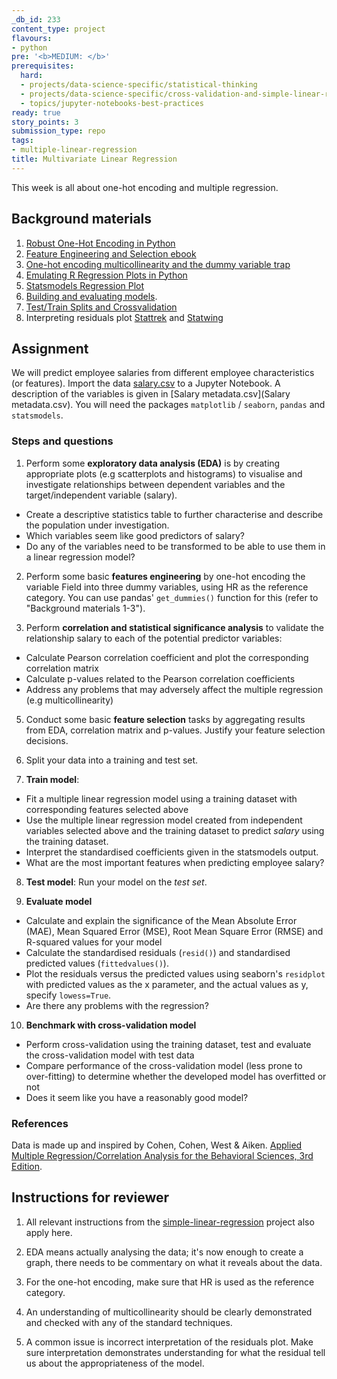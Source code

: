 ```yaml
---
_db_id: 233
content_type: project
flavours:
- python
pre: '<b>MEDIUM: </b>'
prerequisites:
  hard:
  - projects/data-science-specific/statistical-thinking
  - projects/data-science-specific/cross-validation-and-simple-linear-regression
  - topics/jupyter-notebooks-best-practices
ready: true
story_points: 3
submission_type: repo
tags:
- multiple-linear-regression
title: Multivariate Linear Regression
---
```


This week is all about one-hot encoding and multiple regression.

## Background materials

1. [Robust One-Hot Encoding in Python](https://blog.cambridgespark.com/robust-one-hot-encoding-in-python-3e29bfcec77e)
2. [Feature Engineering and Selection ebook](http://www.feat.engineering/)
3. [One-hot encoding multicollinearity and the dummy variable trap](https://towardsdatascience.com/one-hot-encoding-multicollinearity-and-the-dummy-variable-trap-b5840be3c41a)
4. [Emulating R Regression Plots in Python](https://medium.com/@emredjan/emulating-r-regression-plots-in-python-43741952c034)
5. [Statsmodels Regression Plot](https://www.statsmodels.org/dev/examples/notebooks/generated/regression_plots.html)
6. [Building and evaluating models](https://www.ritchieng.com/machine-learning-evaluate-linear-regression-model/).
7. [Test/Train Splits and Crossvalidation](https://towardsdatascience.com/train-test-split-and-cross-validation-in-python-80b61beca4b6)
8. Interpreting residuals plot [Stattrek](https://stattrek.com/statistics/dictionary.aspx?definition=residual%20plot) and [Statwing](http://docs.statwing.com/interpreting-residual-plots-to-improve-your-regression/)

## Assignment

We will predict employee salaries from different employee characteristics (or features).
Import the data [salary.csv](salary.csv) to a Jupyter Notebook. A description of the variables is given in [Salary metadata.csv](Salary metadata.csv). You will need the packages `matplotlib` / `seaborn`, `pandas` and `statsmodels`.

### Steps and questions

1. Perform some **exploratory data analysis (EDA)** is by creating appropriate plots (e.g scatterplots and histograms) to visualise and investigate relationships between dependent variables and the target/independent variable (salary).

- Create a descriptive statistics table to further characterise and describe the population under investigation.
- Which variables seem like good predictors of salary?
- Do any of the variables need to be transformed to be able to use them in a linear regression model?

2. Perform some basic **features engineering** by one-hot encoding the variable Field into three dummy variables, using HR as the reference category. You can use pandas' `get_dummies()` function for this (refer to "Background materials 1-3").

3. Perform **correlation and statistical significance analysis** to validate the relationship salary to each of the potential predictor variables:

- Calculate Pearson correlation coefficient and plot the corresponding correlation matrix
- Calculate p-values related to the Pearson correlation coefficients
- Address any problems that may adversely affect the multiple regression (e.g multicollinearity)

5.  Conduct some basic **feature selection** tasks by aggregating results from EDA, correlation matrix and p-values. Justify your feature selection decisions.

6.  Split your data into a training and test set.

7.  **Train model**:

- Fit a multiple linear regression model using a training dataset with corresponding features selected above
- Use the multiple linear regression model created from independent variables selected above and the training dataset to predict _salary_ using the training dataset.
- Interpret the standardised coefficients given in the statsmodels output.
- What are the most important features when predicting employee salary?

8. **Test model**: Run your model on the _test set_.

9. **Evaluate model**

- Calculate and explain the significance of the Mean Absolute Error (MAE), Mean Squared Error (MSE), Root Mean Square Error (RMSE) and R-squared values for your model
- Calculate the standardised residuals (`resid()`) and standardised predicted values (`fittedvalues()`).
- Plot the residuals versus the predicted values using seaborn's `residplot` with predicted values as the x parameter, and the actual values as y, specify `lowess=True`.
- Are there any problems with the regression?

10. **Benchmark with cross-validation model**

- Perform cross-validation using the training dataset, test and evaluate the cross-validation model with test data
- Compare performance of the cross-validation model (less prone to over-fitting) to determine whether the developed model has overfitted or not
- Does it seem like you have a reasonably good model?

### References

Data is made up and inspired by Cohen, Cohen, West & Aiken. [Applied Multiple Regression/Correlation Analysis for the Behavioral Sciences, 3rd Edition](https://books.google.co.za/books?hl=en&lr=&id=gkalyqTMXNEC&oi=fnd&pg=PP1&dq=Applied+Multiple+Regression/Correlation+Analysis+for+the+Behavioral+Sciences+r+cran&ots=tRJUV4k7bi&sig=JlckiBj89w1rUBk1e71FKnr3Otg).

## Instructions for reviewer

1. All relevant instructions from the [simple-linear-regression](http://syllabus.africacode.net/projects/data-science-specific/cross-validation-and-simple-linear-regression/index.html) project also apply here.

2. EDA means actually analysing the data; it's now enough to create a graph, there needs to be commentary on what it reveals about the data.

3. For the one-hot encoding, make sure that HR is used as the reference category.

4. An understanding of multicollinearity should be clearly demonstrated and checked with any of the standard techniques.

5. A common issue is incorrect interpretation of the residuals plot. Make sure interpretation demonstrates understanding for what the residual tell us about the appropriateness of the model.
